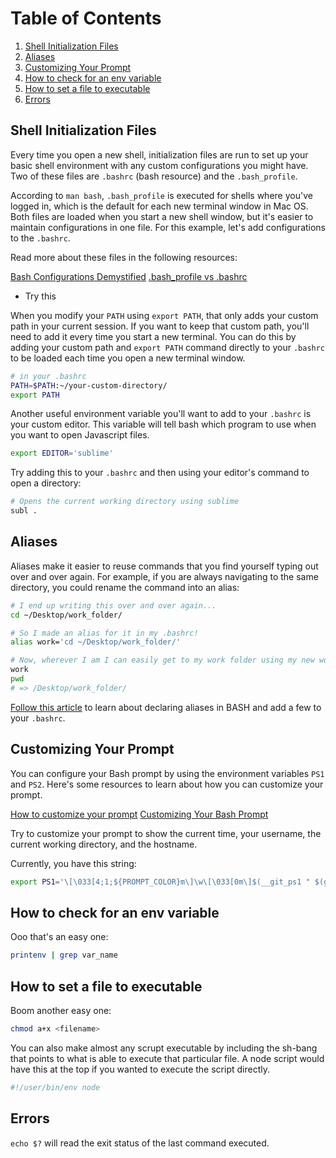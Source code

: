 # Table of Contents
1. [Shell Initialization Files](#Shell-Initialization-Files)
2. [Aliases](#Aliases)
3. [Customizing Your Prompt](#Customizing-Your-Prompt)
4. [How to check for an env variable](#How-to-check-for-an-env-variable)
5. [How to set a file to executable](#How-to-set-a-file-to-executable)
6. [Errors](#Errors)

<a name="Shell-Initialization-Files"></a>
## Shell Initialization Files

Every time you open a new shell, initialization files are run to set up your basic shell environment with any custom configurations you might have. Two of these files are ```.bashrc``` (bash resource) and the ```.bash_profile```.

According to ```man bash```, ```.bash_profile``` is executed for shells where you've logged in, which is the default for each new terminal window in Mac OS. Both files are loaded when you start a new shell window, but it's easier to maintain configurations in one file. For this example, let's add configurations to the ```.bashrc```.

Read more about these files in the following resources:

[Bash Configurations Demystified](http://dghubble.com/blog/posts/.bashprofile-.profile-and-.bashrc-conventions/)
[.bash_profile vs .bashrc](http://www.joshstaiger.org/archives/2005/07/bash_profile_vs.html)

* Try this

When you modify your ```PATH``` using ```export PATH```, that only adds your custom path in your current session. If you want to keep that custom path, you'll need to add it every time you start a new terminal. You can do this by adding your custom path and ```export PATH``` command directly to your ```.bashrc``` to be loaded each time you open a new terminal window.

```bash
# in your .bashrc
PATH=$PATH:~/your-custom-directory/
export PATH
```

Another useful environment variable you'll want to add to your ```.bashrc``` is your custom editor. This variable will tell bash which program to use when you want to open Javascript files.


```bash
export EDITOR='sublime'
```

Try adding this to your ```.bashrc``` and then using your editor's command to open a directory:

```bash
# Opens the current working directory using sublime
subl .
```


<a name="Aliases"></a>
## Aliases

Aliases make it easier to reuse commands that you find yourself typing out over and over again. For example, if you are always navigating to the same directory, you could rename the command into an alias:

```bash
# I end up writing this over and over again...
cd ~/Desktop/work_folder/

# So I made an alias for it in my .bashrc!
alias work='cd ~/Desktop/work_folder/'

# Now, wherever I am I can easily get to my work folder using my new work command
work
pwd
# => /Desktop/work_folder/
```

[Follow this article](https://www.digitalocean.com/community/tutorials/an-introduction-to-useful-bash-aliases-and-functions) to learn about declaring aliases in BASH and add a few to your ```.bashrc```.


<a name="Customizing-Your-Prompt"></a>
## Customizing Your Prompt

You can configure your Bash prompt by using the environment variables `PS1` and `PS2`. Here's some resources to learn about how you can customize your prompt.

[How to customize your prompt](https://www.digitalocean.com/community/tutorials/how-to-customize-your-bash-prompt-on-a-linux-vps)
[Customizing Your Bash Prompt](http://www.aimeemarieknight.com/customizing-bash-prompt/)

Try to customize your prompt to show the current time, your username, the current working directory, and the hostname.

Currently, you have this string:

```bash
export PS1='\[\033[4;1;${PROMPT_COLOR}m\]\w\[\033[0m\]$(__git_ps1 " $(git config --get user.email) (%s)") \n🔥'
```

<a name="How-to-check-for-an-env-variable"></a>
## How to check for an env variable

Ooo that's an easy one:

```bash
printenv | grep var_name
```

<a name = "How-to-set-a-file-to-executable"></a>
## How to set a file to executable

Boom another easy one:

```bash
chmod a+x <filename>
```

You can also make almost any scrupt executable by including the sh-bang that points to what is able to execute that particular file. A node script would have this at the top if you wanted to execute the script directly.  
```javascript
#!/user/bin/env node
```




<a name="Errors"></a>  
## Errors  

```echo $?``` will read the exit status of the last command executed.  
